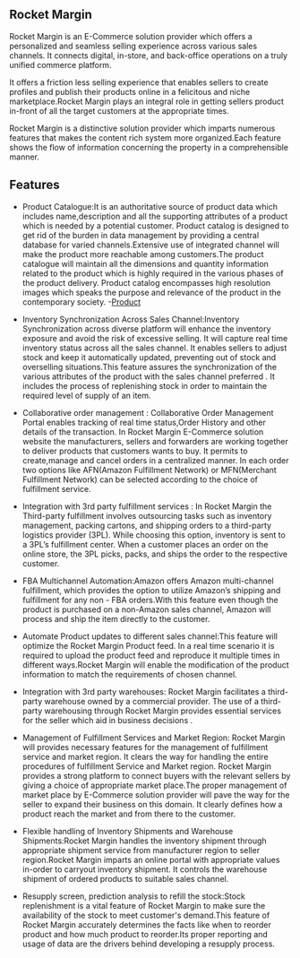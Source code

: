 ## Rocket Margin

Rocket Margin is an E-Commerce solution provider which offers a  personalized and seamless selling experience across various sales channels. It connects digital, in-store, and back-office operations on a truly unified commerce platform.

It offers a friction less  selling experience that enables sellers to create profiles and publish their products online in a felicitous and niche marketplace.Rocket Margin plays an integral role in getting sellers product in-front of all the target customers at the appropriate times.

 Rocket Margin is a distinctive solution provider which  imparts numerous features that makes the content rich system more organized.Each feature shows the flow of  information concerning the property  in a comprehensible manner.
 
 
 ## Features
 

- Product Catalogue:It is an authoritative source of product data which includes name,description  and all the supporting attributes of a product which is needed by a potential customer.
Product catalog is designed to get rid of the burden in data management by providing a central database for varied channels.Extensive use of integrated channel will make the product more reachable among customers.The product catalogue will maintain all the dimensions and quantity information related to the product which is highly required in the various phases of the product delivery. 
Product catalog encompasses high resolution images which speaks the purpose and relevance of the product in the contemporary society.
-[Product](/content/product)

- Inventory Synchronization Across Sales Channel:Inventory Synchronization across diverse platform will enhance the inventory exposure and avoid the risk of excessive selling. It will capture real time inventory status across all the sales channel. It enables sellers to adjust stock and keep it automatically updated, preventing out of stock and overselling situations.This feature assures the synchronization of the various attributes of the product with the sales channel preferred . It includes the process of replenishing stock in order to maintain the required level of supply of an item.
-  Collaborative order management : Collaborative Order Management Portal enables tracking of real time status,Order History and other details of the transaction. In Rocket Margin E-Commerce solution website  the  manufacturers, sellers and forwarders are working together to deliver products that customers wants to buy. It permits to create,manage and cancel orders in a centralized manner. In each order two options like AFN(Amazon Fulfillment Network) or MFN(Merchant Fulfillment Network) can be selected according to the choice of fulfillment service.
- Integration with 3rd party fulfillment services : In Rocket Margin the Third-party fulfillment involves outsourcing tasks such as inventory management, packing cartons, and shipping orders to a third-party logistics provider (3PL). While choosing this option, inventory is sent to a 3PL’s fulfillment center. When a customer places an order on the online store, the 3PL picks, packs, and ships the order to the respective  customer.
- FBA Multichannel Automation:Amazon offers Amazon multi-channel fulfillment, which provides the option to utilize Amazon’s shipping and fulfillment for any non - FBA orders.With this feature even though the product is purchased on a non-Amazon sales channel, Amazon will process and ship the  item directly to the  customer.
-  Automate Product updates to different sales channel:This feature will optimize the Rocket Margin Product feed. In a real time scenario it is required to upload the product feed and reproduce it  multiple times in different ways.Rocket Margin will enable the modification of the product information to match the requirements of chosen channel.
-  Integration with 3rd party warehouses: Rocket Margin facilitates a third-party warehouse owned by a 
commercial provider. The use of a third-party warehousing through Rocket Margin provides essential services  for the seller which aid in business decisions . 
- Management of Fulfillment Services and Market Region: Rocket Margin will provides necessary features for the management of fulfillment service and market region. It clears the way for handling the  entire procedures of fulfillment Service and Market region. Rocket Margin provides a strong platform to connect buyers with the relevant sellers by giving a choice of appropriate market place.The proper management of market place by E-Commerce solution provider will pave the way for the seller to expand their business on this domain. It clearly defines how a product reach the market and from there to the customer.
- Flexible handling of Inventory Shipments and Warehouse Shipments:Rocket Margin handles the inventory shipment through appropriate shipment service from manufacturer region  to seller region.Rocket Margin imparts  an online portal with appropriate values in-order to carryout inventory shipment. It controls the warehouse shipment of ordered products to suitable sales channel.
- Resupply screen, prediction analysis to refill the stock:Stock replenishment is a vital  feature of Rocket Margin to make sure the availability of the stock to meet customer's demand.This feature of Rocket Margin accurately determines the facts like when to reorder product and how much product to reorder.Its proper reporting and usage of data are the drivers behind developing a resupply process.

